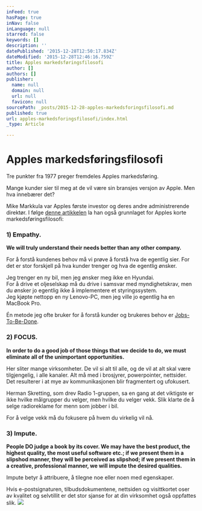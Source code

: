 ```yaml
---
inFeed: true
hasPage: true
inNav: false
inLanguage: null
starred: false
keywords: []
description: ''
datePublished: '2015-12-28T12:50:17.834Z'
dateModified: '2015-12-28T12:46:16.759Z'
title: Apples markedsføringsfilosofi
author: []
authors: []
publisher:
  name: null
  domain: null
  url: null
  favicon: null
sourcePath: _posts/2015-12-28-apples-markedsforingsfilosofi.md
published: true
url: apples-markedsforingsfilosofi/index.html
_type: Article

---
```

# Apples markedsføringsfilosofi

Tre punkter fra 1977 preger fremdeles Apples markedsføring.

Mange kunder sier til meg at de vil være sin bransjes versjon av Apple. Men hva innebærer det?

Mike Markkula var Apples første investor og deres andre administrerende direktør. I følge [denne artikkelen][0] la han også grunnlaget for Apples korte markedsføringsfilosofi: 

### 1) Empathy. 

**We will truly understand their needs better than any other company.**

For å forstå kundenes behov må vi prøve å forstå hva de egentlig sier. For det er stor forskjell på hva kunder trenger og hva de egentlig ønsker.

Jeg trenger en ny bil, men jeg ønsker meg ikke en Hyundai.  
For å drive et oljeselskap må du drive i samsvar med myndighetskrav, men du ønsker jo egentlig ikke å implementere et styringssystem.  
Jeg kjøpte nettopp en ny Lenovo-PC, men jeg ville jo egentlig ha en MacBook Pro.

Én metode jeg ofte bruker for å forstå kunder og brukeres behov er [Jobs-To-Be-Done][1].

### 2) FOCUS.

**In order to do a good job of those things that we decide to do, we must eliminate all of the unimportant opportunities.**

Her sliter mange virksomheter. De vil si alt til alle, og de vil at alt skal være tilgjengelig, i alle kanaler. Alt må med i brosjyrer, powerpointer, nettsider. Det resulterer i at mye av kommunikasjonen blir fragmentert og ufokusert.

Herman Skretting, som drev Radio 1-gruppen, sa en gang at det viktigste er ikke hvilke målgrupper du velger, men hvilke du velger vekk. Slik klarte de å selge radioreklame for menn som jobber i bil.

For å velge vekk må du fokusere på hvem du virkelig vil nå.

### 3) Impute. 

**People DO judge a book by its cover. We may have the best product, the highest quality, the most useful software etc.; if we present them in a slipshod manner, they will be perceived as slipshod; if we present them in a creative, professional manner, we will impute the desired qualities.**

Impute betyr å attribuere, å tilegne noe eller noen med egenskaper.

Hvis e-postsignaturen, tilbudsdokumentene, nettsiden og visittkortet oser av kvalitet og selvtillit er det stor sjanse for at din virksomhet også oppfattes slik.
![](https://the-grid-user-content.s3-us-west-2.amazonaws.com/6c3a0724-3b45-4094-a713-7028ca145c80.jpg)

[0]: null
[1]: http://www.godtinnhold.no/artikkel/hvilken-jobb-hjelper-du-dine-kunder-utfore